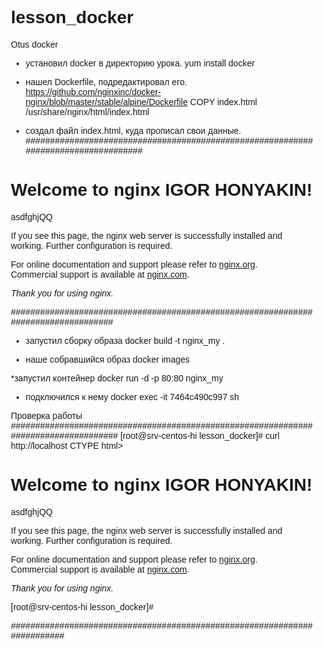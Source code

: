 # lesson_docker
Otus  docker


* установил docker  в директорию урока.
yum install docker

* нашел Dockerfile, подредактировал его.
https://github.com/nginxinc/docker-nginx/blob/master/stable/alpine/Dockerfile
COPY index.html /usr/share/nginx/html/index.html
* создал файл index.html, куда прописал свои данные.
###################################################################################
</style>
</head>
<body>
<h1>Welcome to nginx IGOR HONYAKIN!</h1>asdfghjQQ
<p>If you see this page, the nginx web server is successfully installed and
working. Further configuration is required.</p>

<p>For online documentation and support please refer to
<a href="http://nginx.org/">nginx.org</a>.<br/>
Commercial support is available at
<a href="http://nginx.com/">nginx.com</a>.</p>

<p><em>Thank you for using nginx.</em></p>
</body>
</html>
###################################################################################

* запустил сборку образа
docker build -t nginx_my .

* наше собравшийся образ 
docker images

*запустил контейнер 
docker run -d -p 80:80 nginx_my
* подключился к нему 
docker exec -it 7464c490c997 sh

Проверка работы
####################################################################################
[root@srv-centos-hi lesson_docker]# curl http://localhost
CTYPE html>
<html>
<head>
<title>Welcome to nginx!</title>
<style>
    body {
        width: 35em;
        margin: 0 auto;
        font-family: Tahoma, Verdana, Arial, sans-serif;
    }
</style>
</head>
<body>
<h1>Welcome to nginx IGOR HONYAKIN!</h1>asdfghjQQ
<p>If you see this page, the nginx web server is successfully installed and
working. Further configuration is required.</p>

<p>For online documentation and support please refer to
<a href="http://nginx.org/">nginx.org</a>.<br/>
Commercial support is available at
<a href="http://nginx.com/">nginx.com</a>.</p>

<p><em>Thank you for using nginx.</em></p>
</body>
</html>


[root@srv-centos-hi lesson_docker]#

#########################################################################












